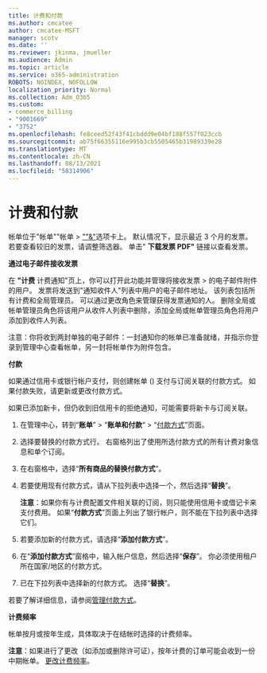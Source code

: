 ```yaml
---
title: 计费和付款
ms.author: cmcatee
author: cmcatee-MSFT
manager: scotv
ms.date: ''
ms.reviewer: jkinma, jmueller
ms.audience: Admin
ms.topic: article
ms.service: o365-administration
ROBOTS: NOINDEX, NOFOLLOW
localization_priority: Normal
ms.collection: Adm_O365
ms.custom:
- commerce_billing
- "9001669"
- "3752"
ms.openlocfilehash: fe8ceed52f43f41cbddd9e04bf188f557f023ccb
ms.sourcegitcommit: ab75f66355116e995b3cb5505465b31989339e28
ms.translationtype: MT
ms.contentlocale: zh-CN
ms.lasthandoff: 08/13/2021
ms.locfileid: "58314906"
---
```

# <a name="billing-and-payment"></a>计费和付款

帐单位于"帐单""帐单  >  [""&"](https://go.microsoft.com/fwlink/p/?linkid=848039)选项卡上。 默认情况下，显示最近 3 个月的发票。  若要查看较旧的发票，请调整筛选器。  单击" **下载发票 PDF"** 链接以查看发票。

**通过电子邮件接收发票**

在 **"计费** 计费通知"页上，你可以打开此功能并管理将接收发票  >  [](https://go.microsoft.com/fwlink/p/?linkid=853212)的电子邮件附件的用户。  发票将发送到"通知收件人"列表中用户的电子邮件地址。 该列表包括所有计费和全局管理员。  可以通过更改角色来管理获得发票通知的人。  删除全局或帐单管理员角色将该用户从收件人列表中删除，添加全局或帐单管理员角色将用户添加到收件人列表。

注意：你将收到两封单独的电子邮件：一封通知你的帐单已准备就绪，并指示你登录到管理中心查看帐单，另一封将帐单作为附件包含。

**付款**

如果通过信用卡或银行帐户支付，则创建帐单 () 支付与订阅关联的付款方式。 如果付款失败，请更新或更改付款方式。

如果已添加新卡，但仍收到旧信用卡的拒绝通知，可能需要将新卡与订阅关联。

1. 在管理中心，转到“**账单**” > “**账单和付款**“ > “[付款方式](https://go.microsoft.com/fwlink/p/?linkid=2018806)”页面。

2. 选择要替换的付款方式行。 右窗格列出了使用所选付款方式的所有计费对象信息和单个订阅。

3. 在右窗格中，选择“**所有商品的替换付款方式**”。

4. 若要使用现有付款方式，请从下拉列表中选择一个，然后选择“**替换**”。

    **注意**：如果你有与计费配置文件相关联的订阅，则只能使用信用卡或借记卡来支付费用。 如果“**付款方式**”页面上列出了银行帐户，则不能在下拉列表中选择它们。

5. 若要添加新的付款方式，请选择“**添加付款方式**”。

6. 在“**添加付款方式**”窗格中，输入帐户信息，然后选择“**保存**”。 你必须使用租户所在国家/地区的付款方式。

7. 已在下拉列表中选择新的付款方式。 选择“**替换**”。

若要了解详细信息，请参阅[管理付款方式](https://docs.microsoft.com/microsoft-365/commerce/billing-and-payments/manage-payment-methods)。

**计费频率**

帐单按月或按年生成，具体取决于在结帐时选择的计费频率。  

**注意**：如果进行了更改（如添加或删除许可证），按年计费的订单可能会收到一份中期帐单。 [更改计费频率](https://docs.microsoft.com/microsoft-365/commerce/billing-and-payments/change-payment-frequency)。

